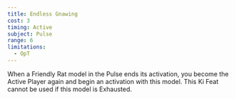 ```yaml
---
title: Endless Gnawing
cost: 3
timing: Active
subject: Pulse
range: 6
limitations:
  - OpT
---
```

When a Friendly Rat model in the Pulse ends its activation, you become the Active Player again and begin an activation with this model.
This Ki Feat cannot be used if this model is Exhausted.